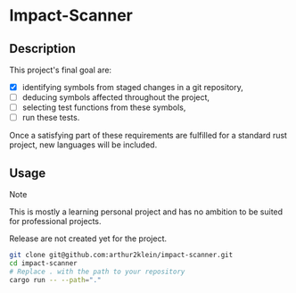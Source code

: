 # Impact-Scanner

## Description

This project's final goal are:
- [x] identifying symbols from staged changes in a git repository,
- [ ] deducing symbols affected throughout the project,
- [ ] selecting test functions from these symbols,
- [ ] run these tests.

Once a satisfying part of these requirements are fulfilled for a standard rust project, new
languages will be included.

## Usage

> [!NOTE]  
> This is mostly a learning personal project and has no ambition to be suited for professional
> projects.

Release are not created yet for the project.

```sh
git clone git@github.com:arthur2klein/impact-scanner.git
cd impact-scanner
# Replace . with the path to your repository
cargo run -- --path="."
```
